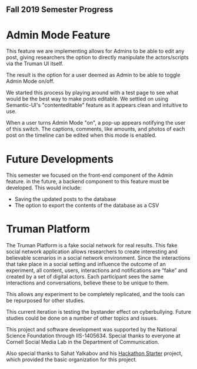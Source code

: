 ## Fall 2019 Semester Progress

Admin Mode Feature
=======================

This feature we are implementing allows for Admins to be able to edit any post, giving researchers the option to directly manipulate the actors/scripts via the Truman UI itself. 

The result is the option for a user deemed as Admin to be able to toggle Admin Mode on/off.

We started this process by playing around with a test page to see what would be the best way to make posts editable. We settled on using Semantic-UI's "contenteditable" feature as it appears clean and intuitive to use. 

When a user turns Admin Mode "on", a pop-up appears notifying the user of this switch. The captions, comments, like amounts, and photos of each post on the timeline can be edited when this mode is enabled. 

Future Developments
=======================

This semester we focused on the front-end component of the Admin feature. in the future, a backend component to this feature must be developed. This would include:

* Saving the updated posts to the database
* The option to export the contents of the database as a CSV


Truman Platform 
=======================

The Truman Platform is a fake social network for real results. This fake social network application allows researchers to create interesting and believable scenarios in a social network environment. Since the interactions that take place in a social setting and influence the outcome of an experiment, all content, users, interactions and notifications are “fake” and created by a set of digital actors. Each participant sees the same interactions and conversations, believe these to be unique to them. 

This allows any experiment to be completely replicated, and the tools can be repurposed for other studies. 

This current iteration is testing the bystander effect on cyberbullying. Future studies could be done on a number of other topics and issues. 

This project and software development was supported by the National Science Foundation through IIS-1405634. Special thanks to everyone at Cornell Social Media Lab in the Department of Communication. 

Also special thanks to Sahat Yalkabov and his [Hackathon Starter](https://github.com/sahat/hackathon-starter) project, which provided the basic organization for this project. 

